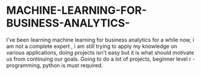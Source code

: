 # MACHINE-LEARNING-FOR-BUSINESS-ANALYTICS-
I've been learning machine learning for business analytics for a while now, i am not a complete expert , i am still trying to apply my knowledge on various applications, doing projects isn't easy but it is what should motivate us from continuing our goals. Going to do a lot of projects, beginner level r - programming, python is must required. 
